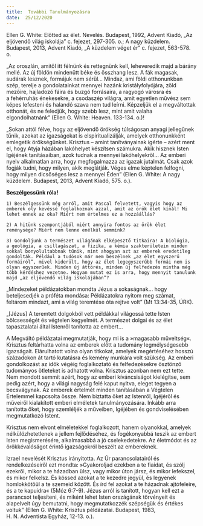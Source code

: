 ```yaml
---
title:  További Tanulmányozásra
date:  25/12/2020
---
```


Ellen G. White: Előtted az élet. Nevelés. Budapest, 1992, Advent Kiadó, „Az eljövendő világ iskolája” c. fejezet, 297-305. o.; A nagy küzdelem. Budapest, 2013, Advent Kiadó, „A küzdelem véget ér” c. fejezet, 563-578. o.

„Az oroszlán, amitől itt félnünk és rettegnünk kell, leheveredik majd a bárány mellé. Az új földön mindenütt béke és összhang lesz. A fák magasak, sudárak lesznek, formájuk nem sérül… Mindaz, ami földi otthonunkban szép, terelje a gondolatainkat mennyei hazánk kristályfolyójára, zöld mezőire, hajladozó fáira és buzgó forrásaira, a ragyogó városra és a fehérruhás énekesekre, a csodaszép világra, amit egyetlen művész sem képes lefesteni és halandó szava nem tud leírni. Képzeljük el a megváltottak otthonát, és ne feledjük, hogy szebb lesz, mint amit valaha elgondolhatnánk” (Ellen G. White: Heaven. 133-134. o.)!

„Sokan attól félve, hogy az eljövendő örökség túlságosan anyagi jellegűnek tűnik, azokat az igazságokat is elspiritualizálják, amelyek otthonunkként emlegetik örökségünket. Krisztus – amint tanítványainak ígérte – azért ment el, hogy Atyja házában lakóhelyet készítsen számukra. Akik hisznek Isten Igéjének tanításaiban, azok tudnak a mennyei lakóhelyekről… Az emberi nyelv alkalmatlan arra, hogy megfogalmazza az igazak jutalmát. Csak azok fogják tudni, hogy milyen, akik meglátják. Véges elme képtelen felfogni, hogy milyen dicsőséges lesz a mennyei Éden” (Ellen G. White: A nagy küzdelem. Budapest, 2013, Advent Kiadó, 575. o.).

**Beszélgessünk róla!**

`1) Beszélgessünk még arról, amit Pascal felvetett, vagyis hogy az emberek oly kevéssé foglalkoznak azzal, amit az örök élet kínál! Mi lehet ennek az oka? Miért nem értelmes ez a hozzáállás?`

`2) A hitünk szempontjából miért annyira fontos az örök élet reménysége? Miért nem lenne enélkül semmink?`

`3) Gondoljunk a természet világának elképesztő titkaira! A biológia, a geológia, a csillagászat, a fizika, a kémia szakterületein minden sokkal bonyolultabbnak tűnik, mint ahogyan azt az emberek eredetileg gondolták. Például a tudósok már nem beszélnek „az élet egyszerű formáiról”, mivel kiderült, hogy az élet legegyszerűbb formái nem is olyan egyszerűek. Minden új áttörés, minden új felfedezés mintha még több kérdéshez vezetne. Hogyan mutat ez is arra, hogy mennyit tanulunk majd „az eljövendő világ iskolájában”?   `

„Mindezeket példázatokban mondta Jézus a sokaságnak… hogy beteljesedjék a próféta mondása: Példázatokra nyitom meg számat, feltárom mindazt, ami a világ teremtése óta rejtve volt” (Mt 13:34-35, ÚRK).

„[Jézus] A teremtett dolgokból vett példákkal világossá tette Isten bölcsességét és végtelen kegyelmét. A természet dolgai és az élet tapasztalatai által Istenről tanította az embert…

A Megváltó példázatai megmutatják, hogy mi is a »magasabb műveltség«. Krisztus feltárhatta volna az emberek előtt a tudomány legmélységesebb igazságait. Elárulhatott volna olyan titkokat, amelyek megértéséhez hosszú századokon át tartó kutatásra és kemény munkára volt szükség. Az emberi gondolkozást az idők végéig foglalkoztató és felfedezésekre ösztönző tudományos ötleteket is adhatott volna. Krisztus azonban nem ezt tette. Nem mondott semmit azért, hogy az emberi kíváncsiságot kielégítse, sem pedig azért, hogy a világi nagyság felé kaput nyitva, eleget tegyen a becsvágynak. Az emberek értelmét minden tanításában a Végtelen Értelemmel kapcsolta össze. Nem biztatta őket az Istenről, Igéjéről és műveiről kialakított emberi elméletek tanulmányozására. Inkább arra tanította őket, hogy szemléljék a műveiben, Igéjében és gondviselésében megmutatkozó Istent.

Krisztus nem elvont elméletekkel foglalkozott, hanem olyanokkal, amelyek nélkülözhetetlenek a jellem fejlődéséhez, és fogékonyabbá teszik az embert Isten megismerésére, alkalmasabbá a jó cselekedetekre. Az életmódot és az örökkévalóságot érintő igazságokról beszélt az embereknek.

Izrael nevelését Krisztus irányította. Az Úr parancsolatairól és rendelkezéseiről ezt mondta: »Gyakoroljad ezekben a te fiaidat, és szólj ezekről, mikor a te házadban ülsz, vagy mikor úton jársz, és mikor lefekszel, és mikor felkelsz. És kössed azokat a te kezedre jegyül, és legyenek homlokkötőül a te szemeid között. És írd fel azokat a te házadnak ajtófeleire, és a te kapuidra« (5Móz 6:7-9). Jézus arról is tanított, hogyan kell ezt a parancsot teljesíteni, és miként lehet Isten országának törvényeit és alapelveit úgy bemutatni, hogy megmutatkozzék szépségük és értékes voltuk” (Ellen G. White: Krisztus példázatai. Budapest, 1983, H. N. Adventista Egyház, 12-13. o.).